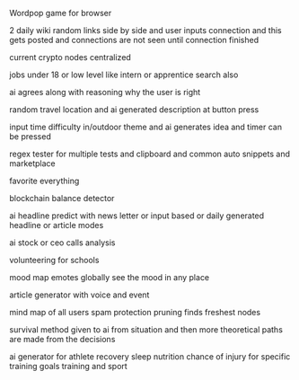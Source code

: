 Wordpop game for browser

2 daily wiki random links side by side and user inputs connection and this gets posted and connections are not seen until connection finished

current crypto nodes centralized

jobs under 18 or low level like intern or apprentice search also

ai agrees along with reasoning why the user is right

random travel location and ai generated description at button press


input time difficulty in/outdoor theme and ai generates idea and timer can be pressed

regex tester for multiple tests and clipboard and common auto snippets and marketplace

favorite everything

blockchain balance detector

ai headline predict with news letter or input based or daily generated headline or article modes

ai stock or ceo calls analysis

volunteering for schools

mood map emotes globally see the mood in any place

article generator with voice and event

mind map of all users spam protection pruning finds freshest nodes

survival method given to ai from situation and then more theoretical paths are made from the decisions

ai generator for athlete recovery sleep nutrition chance of injury for specific training goals training and sport
